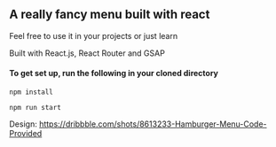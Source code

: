 ## A really fancy menu built with react
Feel free to use it in your projects or just learn

Built with React.js, React Router and GSAP

#### To get set up, run the following in your cloned directory 
`npm install`

`npm run start`


Design: https://dribbble.com/shots/8613233-Hamburger-Menu-Code-Provided


